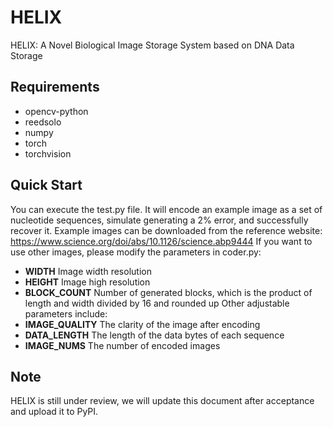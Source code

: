 # HELIX
HELIX: A Novel Biological Image Storage System based on DNA Data Storage
## Requirements
- opencv-python
- reedsolo
- numpy
- torch
- torchvision
## Quick Start
You can execute the test.py file. It will encode an example image as a set of nucleotide sequences, simulate generating a 2% error, and successfully recover it.
Example images can be downloaded from the reference website: https://www.science.org/doi/abs/10.1126/science.abp9444
If you want to use other images, please modify the parameters in coder.py:
- **WIDTH** Image width resolution
- **HEIGHT** Image high resolution
- **BLOCK_COUNT** Number of generated blocks, which is the product of length and width divided by 16 and rounded up
Other adjustable parameters include:
- **IMAGE_QUALITY** The clarity of the image after encoding
- **DATA_LENGTH** The length of the data bytes of each sequence
- **IMAGE_NUMS** The number of encoded images
## Note
HELIX is still under review, we will update this document after acceptance and upload it to PyPI.
